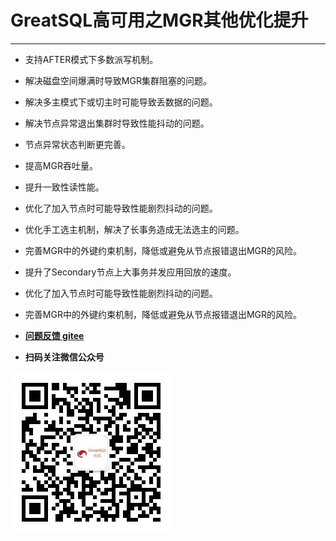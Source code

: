 # GreatSQL高可用之MGR其他优化提升
---

- 支持AFTER模式下多数派写机制。
- 解决磁盘空间爆满时导致MGR集群阻塞的问题。
- 解决多主模式下或切主时可能导致丢数据的问题。
- 解决节点异常退出集群时导致性能抖动的问题。
- 节点异常状态判断更完善。
- 提高MGR吞吐量。
- 提升一致性读性能。
- 优化了加入节点时可能导致性能剧烈抖动的问题。
- 优化手工选主机制，解决了长事务造成无法选主的问题。
- 完善MGR中的外键约束机制，降低或避免从节点报错退出MGR的风险。
- 提升了Secondary节点上⼤事务并发应⽤回放的速度。
- 优化了加⼊节点时可能导致性能剧烈抖动的问题。
- 完善MGR中的外键约束机制，降低或避免从节点报错退出MGR的⻛险。



- **[问题反馈 gitee](https://gitee.com/GreatSQL/GreatSQL-Manual/issues)**

- **扫码关注微信公众号**

![greatsql-wx](../greatsql-wx.jpg)
